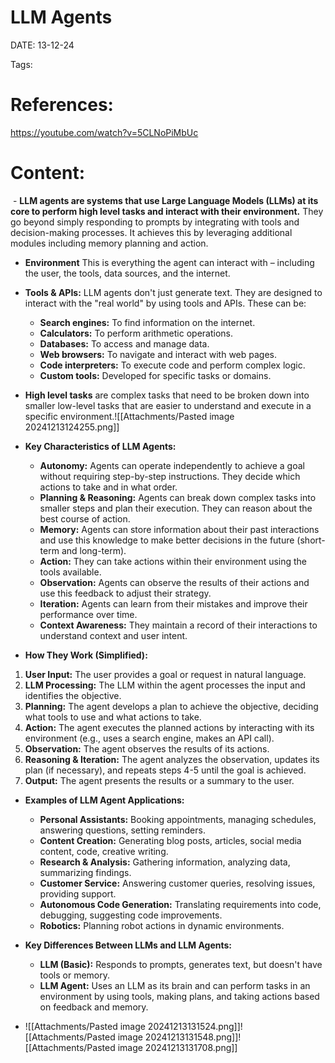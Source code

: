 
# LLM Agents


DATE:  13-12-24


Tags: 

# References: 
https://youtube.com/watch?v=5CLNoPiMbUc




# Content:

 - **LLM agents are systems that use Large Language Models (LLMs) at its core to perform high level tasks and interact with their environment.** They go beyond simply responding to prompts by integrating with tools and decision-making processes. It achieves this by leveraging additional modules including memory planning and action.
- **Environment** This is everything the agent can interact with – including the user, the tools, data sources, and the internet.
- **Tools & APIs:** LLM agents don't just generate text. They are designed to interact with the "real world" by using tools and APIs. These can be:
    - **Search engines:** To find information on the internet.
    - **Calculators:** To perform arithmetic operations.
    - **Databases:** To access and manage data.
    - **Web browsers:** To navigate and interact with web pages.
    - **Code interpreters:** To execute code and perform complex logic.
    - **Custom tools:** Developed for specific tasks or domains.

- **High level tasks** are complex tasks that need to be broken down into smaller low-level tasks that are easier to understand and execute in a specific environment.![[Attachments/Pasted image 20241213124255.png]]
- **Key Characteristics of LLM Agents:**
	- **Autonomy:** Agents can operate independently to achieve a goal without requiring step-by-step instructions. They decide which actions to take and in what order.
	- **Planning & Reasoning:** Agents can break down complex tasks into smaller steps and plan their execution. They can reason about the best course of action.
	- **Memory:** Agents can store information about their past interactions and use this knowledge to make better decisions in the future (short-term and long-term).
	- **Action:** They can take actions within their environment using the tools available.
	- **Observation:** Agents can observe the results of their actions and use this feedback to adjust their strategy.
	- **Iteration:** Agents can learn from their mistakes and improve their performance over time.
	- **Context Awareness:** They maintain a record of their interactions to understand context and user intent.

- **How They Work (Simplified):**
1. **User Input:** The user provides a goal or request in natural language.
2. **LLM Processing:** The LLM within the agent processes the input and identifies the objective.
3. **Planning:** The agent develops a plan to achieve the objective, deciding what tools to use and what actions to take.
4. **Action:** The agent executes the planned actions by interacting with its environment (e.g., uses a search engine, makes an API call).
5. **Observation:** The agent observes the results of its actions.
6. **Reasoning & Iteration:** The agent analyzes the observation, updates its plan (if necessary), and repeats steps 4-5 until the goal is achieved.
7. **Output:** The agent presents the results or a summary to the user.

- **Examples of LLM Agent Applications:**
	- **Personal Assistants:** Booking appointments, managing schedules, answering questions, setting reminders.
	- **Content Creation:** Generating blog posts, articles, social media content, code, creative writing.
	- **Research & Analysis:** Gathering information, analyzing data, summarizing findings.
	- **Customer Service:** Answering customer queries, resolving issues, providing support.
	- **Autonomous Code Generation:** Translating requirements into code, debugging, suggesting code improvements.
	- **Robotics:** Planning robot actions in dynamic environments.

- **Key Differences Between LLMs and LLM Agents:**
	- **LLM (Basic):** Responds to prompts, generates text, but doesn't have tools or memory.
	- **LLM Agent:** Uses an LLM as its brain and can perform tasks in an environment by using tools, making plans, and taking actions based on feedback and memory.

- ![[Attachments/Pasted image 20241213131524.png]]![[Attachments/Pasted image 20241213131548.png]]![[Attachments/Pasted image 20241213131708.png]]



